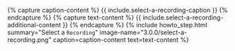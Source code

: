{% capture caption-content %}
  {{ include.select-a-recording-caption }}
{% endcapture %}
{% capture text-content %}
  {{ include.select-a-recording-additional-content }}
{% endcapture %}
{% include howto_step.html
  summary="Select a <code>Recording</code>"
  image-name="3.0.0/select-a-recording.png"
  caption=caption-content
  text=text-content
%}
